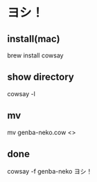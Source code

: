 # ヨシ！

## install(mac)
brew install cowsay

## show directory
cowsay -l

## mv 
mv genba-neko.cow <<your cowfile directory>>

## done
cowsay -f genba-neko ヨシ！
